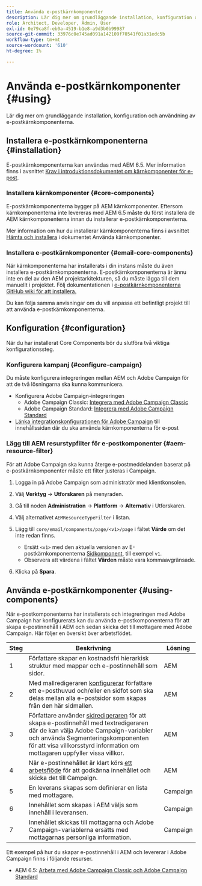 ```yaml
---
title: Använda e-postkärnkomponenter
description: Lär dig mer om grundläggande installation, konfiguration och användning av e-postkärnkomponenterna.
role: Architect, Developer, Admin, User
exl-id: 0e79ca8f-eb0a-4519-b1e8-a9d3b0b99987
source-git-commit: 33976c0e745ad091a142109f70541f01a31edc5b
workflow-type: tm+mt
source-wordcount: '610'
ht-degree: 1%

---
```



# Använda e-postkärnkomponenter {#using}

Lär dig mer om grundläggande installation, konfiguration och användning av e-postkärnkomponenterna.

## Installera e-postkärnkomponenterna {#installation}

E-postkärnkomponenterna kan användas med AEM 6.5. Mer information finns i avsnittet [Krav i introduktionsdokumentet om kärnkomponenter för e-post](introduction.md#requirements).

### Installera kärnkomponenter {#core-components}

E-postkärnkomponenterna bygger på AEM kärnkomponenter. Eftersom kärnkomponenterna inte levereras med AEM 6.5 måste du först installera de AEM kärnkomponenterna innan du installerar e-postkärnkomponenterna.

Mer information om hur du installerar kärnkomponenterna finns i avsnittet [Hämta och installera](/help/get-started/using.md#download-and-install) i dokumentet Använda kärnkomponenter.

### Installera e-postkärnkomponenter {#email-core-components}

När kärnkomponenterna har installerats i din instans måste du även installera e-postkärnkomponenterna. E-postkärnkomponenterna är ännu inte en del av den AEM projektarkitekturen, så du måste lägga till dem manuellt i projektet. Följ dokumentationen i [e-postkärnkomponenterna GitHub wiki för att installera.](https://github.com/adobe/aem-core-email-components/wiki/Adding-to-Existing-Project)

Du kan följa samma anvisningar om du vill anpassa ett befintligt projekt till att använda e-postkärnkomponenterna.

## Konfiguration {#configuration}

När du har installerat Core Components bör du slutföra två viktiga konfigurationssteg.

### Konfigurera kampanj {#configure-campaign}

Du måste konfigurera integreringen mellan AEM och Adobe Campaign för att de två lösningarna ska kunna kommunicera.

* Konfigurera Adobe Campaign-integreringen
   * Adobe Campaign Classic: [Integrera med Adobe Campaign Classic](https://experienceleague.adobe.com/docs/experience-manager-65/administering/integration/campaignonpremise.html)
   * Adobe Campaign Standard: [Integrera med Adobe Campaign Standard](https://experienceleague.adobe.com/docs/experience-manager-65/administering/integration/campaignstandard.html)
* [Länka integrationskonfigurationen för Adobe Campaign](/help/email/components/page.md#cloud-services-tab) till innehållssidan där du ska använda kärnkomponenterna för e-post

### Lägg till AEM resurstypfilter för e-postkomponenter {#aem-resource-filter}

För att Adobe Campaign ska kunna återge e-postmeddelanden baserat på e-postkärnkomponenter måste ett filter justeras i Campaign.

1. Logga in på Adobe Campaign som administratör med klientkonsolen.

1. Välj **Verktyg** -> **Utforskaren** på menyraden.

1. Gå till noden **Administration** -> **Plattform** -> **Alternativ** i Utforskaren.

1. Välj alternativet `AEMResourceTypeFilter` i listan.

1. Lägg till `core/email/components/page/<v1>/page` i fältet **Värde** om det inte redan finns.

   * Ersätt `<v1>` med den aktuella versionen av E-postkärnkomponenterna [Sidkomponent](/help/email/components/page.md), till exempel `v1`.
   * Observera att värdena i fältet **Värden** måste vara kommaavgränsade.

1. Klicka på **Spara**.

## Använda e-postkärnkomponenter {#using-components}

När e-postkomponenterna har installerats och integreringen med Adobe Campaign har konfigurerats kan du använda e-postkomponenterna för att skapa e-postinnehåll i AEM och sedan skicka det till mottagare med Adobe Campaign. Här följer en översikt över arbetsflödet.

| Steg | Beskrivning | Lösning |
|---|---|---|
| 1 | Författare skapar en kostnadsfri hierarkisk struktur med mappar och e-postinnehåll som sidor. | AEM |
| 2 | Med mallredigeraren [konfigurerar](https://experienceleague.adobe.com/docs/experience-manager-cloud-service/sites/authoring/features/templates.html) författare ett e-posthuvud och/eller en sidfot som ska delas mellan alla e-postsidor som skapas från den här sidmallen. | AEM |
| 3 | Författare använder [sidredigeraren](https://experienceleague.adobe.com/docs/experience-manager-cloud-service/content/sites/authoring/fundamentals/editing-content.html) för att skapa e-postinnehåll med textredigeraren där de kan välja Adobe Campaign-variabler och använda Segmenteringskomponenten för att visa villkorsstyrd information om mottagaren uppfyller vissa villkor. | AEM |
| 4 | När e-postinnehållet är klart körs [ett arbetsflöde](https://experienceleague.adobe.com/docs/experience-manager-cloud-service/content/sites/authoring/workflows/overview.html) för att godkänna innehållet och skicka det till Campaign. | AEM |
| 5 | En leverans skapas som definierar en lista med mottagare. | Campaign |
| 6 | Innehållet som skapas i AEM väljs som innehåll i leveransen. | Campaign |
| 7 | Innehållet skickas till mottagarna och Adobe Campaign-variablerna ersätts med mottagarnas personliga information. | Campaign |

Ett exempel på hur du skapar e-postinnehåll i AEM och levererar i Adobe Campaign finns i följande resurser.

* AEM 6.5: [Arbeta med Adobe Campaign Classic och Adobe Campaign Standard](https://experienceleague.adobe.com/docs/experience-manager-65/authoring/aem-adobe-campaign/campaign.html)
